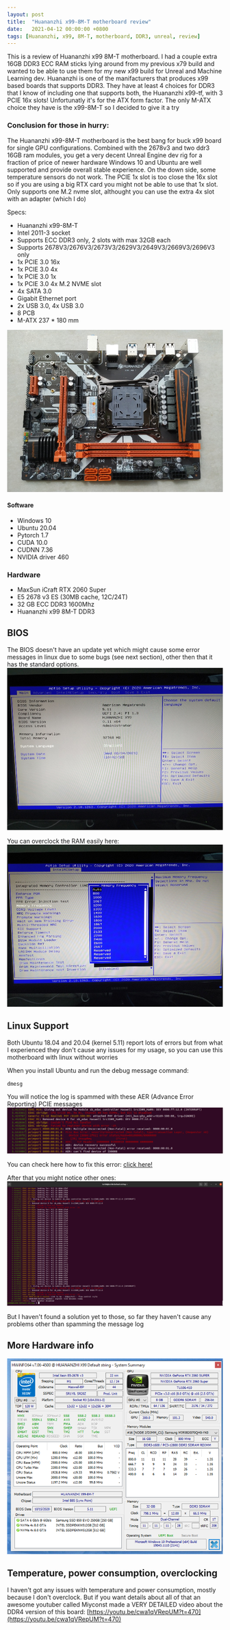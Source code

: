 ```yaml
---
layout: post
title:  "Huananzhi x99-8M-T motherboard review"
date:   2021-04-12 00:00:00 +0800
tags: [Huananzhi, x99, 8M-T, motherboard, DDR3, unreal, review]
---
```


This is a review of Huananzhi x99 8M-T motherboard.
I had a couple extra 16GB DDR3 ECC RAM sticks lying around from my previous x79 build and wanted to be able to use them for my new x99 build for Unreal and Machine Learning dev.
Huananzhi is one of the manifacturers that produces x99 based boards that supports DDR3.
They have at least 4 choices for DDR3 that I know of including one that supports both, the Huananzhi x99-tf, with 3 PCIE 16x slots! Unfortunatly it's for the ATX form factor.
The only M-ATX choice they have is the x99-8M-T so I decided to give it a try

### Conclusion for those in hurry:
The Huananzhi x99-8M-T motherboard is the best bang for buck x99 board for single GPU configurations.
Combined with the 2678v3 and two ddr3 16GB ram modules, you get a very decent Unreal Engine dev rig for a fraction of price of newer hardware
Windows 10 and Ubuntu are well supported and provide overall stable experience.
On the down side, some temperature sensors do not work.
The PCIE 1x slot is too close the 16x slot so if you are using a big RTX card you might not be able to use that 1x slot.
Only supports one M.2 nvme slot, althought you can use the extra 4x slot with an adapter (which I do)

Specs:
*   Huananzhi x99-8M-T
*   Intel 2011-3 socket
*   Supports ECC DDR3 only, 2 slots with max 32GB each
*   Supports 2678V3/2676V3/2673V3/2629V3/2649V3/2669V3/2696V3 only
*   1x PCIE 3.0 16x
*   1x PCIE 3.0 4x
*   1x PCIE 3.0 1x
*   1x PCIE 3.0 4x M.2 NVME slot
*   4x SATA 3.0
*   Gigabit Ethernet port
*   2x USB 3.0, 4x USB 3.0
*   8 PCB
*   M-ATX 237 * 180 mm 


![x99-8m-t](/assets/hardware/huananzhi-x99-8m-t.jpg)


#### Software
*   Windows 10
*	Ubuntu 20.04
*   Pytorch 1.7
*	CUDA 10.0
*	CUDNN 7.36
*	NVIDIA driver 460

### Hardware
*	MaxSun iCraft RTX 2060 Super
*	E5 2678 v3 ES (30MB cache, 12C/24T)
*	32 GB ECC DDR3 1600Mhz
*	Huananzhi x99 8M-T DDR3


## BIOS

The BIOS doesn't have an update yet which might cause some error messages in linux due to some bugs (see next section),
other then that it has the standard options.
![dmesg](/assets/hardware/x99mt_bios_main.jpg)

You can overclock the RAM easily here:
![grub](/assets/hardware/x99mt_bios_ram.jpg)




## Linux Support
Both Ubuntu 18.04 and 20.04 (kernel 5.11) report lots of errors but from what I experienced they don't cause any issues for my usage,
so you can use this motherboard with linux without worries

When you install Ubuntu and run the debug message command:
```
dmesg
```
You will notice the log is spammed with these AER (Advance Error Reporting) PCIE messages
![aer](/assets/hardware/aer_x998mt.png)

You can check here how to fix this error:
[click here!](/dmesg-aer-error)



After that you might notice other ones:
![dmesg](/assets/hardware/dmesg_x99mt.png)

But I haven't found a solution yet to those, so far they haven't cause any problems other than spamming the message log

## More Hardware info

![hwinfo64_x998mt](/assets/hardware/hwinfo64_x998mt.png)

## Temperature, power consumption, overclocking
I haven't got any issues with temperature and power consumption, mostly because I don't overclock. But if you want details about all of that an awesome youtuber called Miyconst made a VERY DETAILED video about the DDR4 version of this board:
[https://youtu.be/cwa1qVRepUM?t=470](https://youtu.be/cwa1qVRepUM?t=470)
